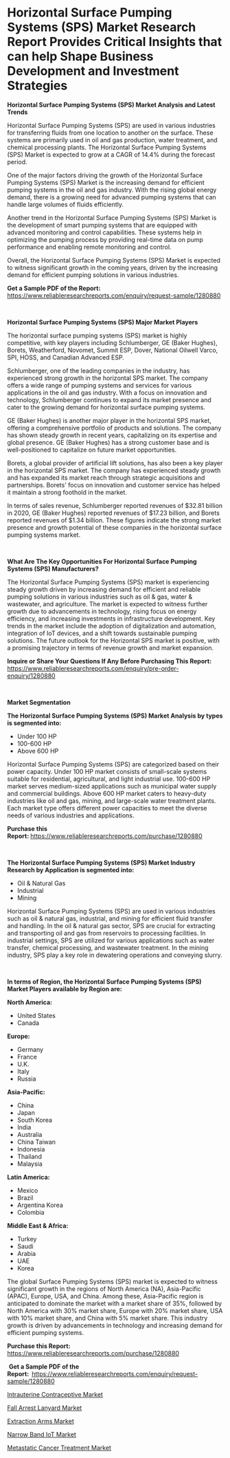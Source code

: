 <p><h1>Horizontal Surface Pumping Systems (SPS) Market Research Report Provides Critical Insights that can help Shape Business Development and Investment Strategies</h1></p><p><strong>Horizontal Surface Pumping Systems (SPS) Market Analysis and Latest Trends</strong></p>
<p><p>Horizontal Surface Pumping Systems (SPS) are used in various industries for transferring fluids from one location to another on the surface. These systems are primarily used in oil and gas production, water treatment, and chemical processing plants. The Horizontal Surface Pumping Systems (SPS) Market is expected to grow at a CAGR of 14.4% during the forecast period.</p><p>One of the major factors driving the growth of the Horizontal Surface Pumping Systems (SPS) Market is the increasing demand for efficient pumping systems in the oil and gas industry. With the rising global energy demand, there is a growing need for advanced pumping systems that can handle large volumes of fluids efficiently.</p><p>Another trend in the Horizontal Surface Pumping Systems (SPS) Market is the development of smart pumping systems that are equipped with advanced monitoring and control capabilities. These systems help in optimizing the pumping process by providing real-time data on pump performance and enabling remote monitoring and control.</p><p>Overall, the Horizontal Surface Pumping Systems (SPS) Market is expected to witness significant growth in the coming years, driven by the increasing demand for efficient pumping solutions in various industries.</p></p>
<p><strong>Get a Sample PDF of the Report:&nbsp;</strong> <a href="https://www.reliableresearchreports.com/enquiry/request-sample/1280880">https://www.reliableresearchreports.com/enquiry/request-sample/1280880</a></p>
<p>&nbsp;</p>
<p><strong>Horizontal Surface Pumping Systems (SPS) Major Market Players</strong></p>
<p><p>The horizontal surface pumping systems (SPS) market is highly competitive, with key players including Schlumberger, GE (Baker Hughes), Borets, Weatherford, Novomet, Summit ESP, Dover, National Oilwell Varco, SPI, HOSS, and Canadian Advanced ESP. </p><p>Schlumberger, one of the leading companies in the industry, has experienced strong growth in the horizontal SPS market. The company offers a wide range of pumping systems and services for various applications in the oil and gas industry. With a focus on innovation and technology, Schlumberger continues to expand its market presence and cater to the growing demand for horizontal surface pumping systems.</p><p>GE (Baker Hughes) is another major player in the horizontal SPS market, offering a comprehensive portfolio of products and solutions. The company has shown steady growth in recent years, capitalizing on its expertise and global presence. GE (Baker Hughes) has a strong customer base and is well-positioned to capitalize on future market opportunities.</p><p>Borets, a global provider of artificial lift solutions, has also been a key player in the horizontal SPS market. The company has experienced steady growth and has expanded its market reach through strategic acquisitions and partnerships. Borets' focus on innovation and customer service has helped it maintain a strong foothold in the market.</p><p>In terms of sales revenue, Schlumberger reported revenues of $32.81 billion in 2020, GE (Baker Hughes) reported revenues of $17.23 billion, and Borets reported revenues of $1.34 billion. These figures indicate the strong market presence and growth potential of these companies in the horizontal surface pumping systems market.</p></p>
<p>&nbsp;</p>
<p><strong>What Are The Key Opportunities For Horizontal Surface Pumping Systems (SPS) Manufacturers?</strong></p>
<p><p>The Horizontal Surface Pumping Systems (SPS) market is experiencing steady growth driven by increasing demand for efficient and reliable pumping solutions in various industries such as oil & gas, water & wastewater, and agriculture. The market is expected to witness further growth due to advancements in technology, rising focus on energy efficiency, and increasing investments in infrastructure development. Key trends in the market include the adoption of digitalization and automation, integration of IoT devices, and a shift towards sustainable pumping solutions. The future outlook for the Horizontal SPS market is positive, with a promising trajectory in terms of revenue growth and market expansion.</p></p>
<p><strong>Inquire or Share Your Questions If Any Before Purchasing This Report:</strong> <a href="https://www.reliableresearchreports.com/enquiry/pre-order-enquiry/1280880">https://www.reliableresearchreports.com/enquiry/pre-order-enquiry/1280880</a></p>
<p>&nbsp;</p>
<p><strong>Market Segmentation</strong></p>
<p><strong>The Horizontal Surface Pumping Systems (SPS) Market Analysis by types is segmented into:</strong></p>
<p><ul><li>Under 100 HP</li><li>100-600 HP</li><li>Above 600 HP</li></ul></p>
<p><p>Horizontal Surface Pumping Systems (SPS) are categorized based on their power capacity. Under 100 HP market consists of small-scale systems suitable for residential, agricultural, and light industrial use. 100-600 HP market serves medium-sized applications such as municipal water supply and commercial buildings. Above 600 HP market caters to heavy-duty industries like oil and gas, mining, and large-scale water treatment plants. Each market type offers different power capacities to meet the diverse needs of various industries and applications.</p></p>
<p><strong>Purchase this Report:&nbsp;</strong><a href="https://www.reliableresearchreports.com/purchase/1280880">https://www.reliableresearchreports.com/purchase/1280880</a></p>
<p>&nbsp;</p>
<p><strong>The Horizontal Surface Pumping Systems (SPS) Market Industry Research by Application is segmented into:</strong></p>
<p><ul><li>Oil & Natural Gas</li><li>Industrial</li><li>Mining</li></ul></p>
<p><p>Horizontal Surface Pumping Systems (SPS) are used in various industries such as oil & natural gas, industrial, and mining for efficient fluid transfer and handling. In the oil & natural gas sector, SPS are crucial for extracting and transporting oil and gas from reservoirs to processing facilities. In industrial settings, SPS are utilized for various applications such as water transfer, chemical processing, and wastewater treatment. In the mining industry, SPS play a key role in dewatering operations and conveying slurry.</p></p>
<p>&nbsp;</p>
<p><strong>In terms of Region, the Horizontal Surface Pumping Systems (SPS) Market Players available by Region are:</strong></p>
<p>
    <p> <strong> North America: </strong>
        <ul>
            <li>United States</li>
            <li>Canada</li>
        </ul>
        </p> 
    <p> <strong> Europe: </strong>
        <ul>
            <li>Germany</li>
            <li>France</li>
            <li>U.K.</li>
            <li>Italy</li>
            <li>Russia</li>
        </ul>
        </p> 
    <p> <strong> Asia-Pacific: </strong>
        <ul>
            <li>China</li>
            <li>Japan</li>
            <li>South Korea</li>
            <li>India</li>
            <li>Australia</li>
            <li>China Taiwan</li>
            <li>Indonesia</li>
            <li>Thailand</li>
            <li>Malaysia</li>
        </ul>
        </p> 
    <p> <strong> Latin America: </strong>
        <ul>
            <li>Mexico</li>
            <li>Brazil</li>
            <li>Argentina Korea</li>
            <li>Colombia</li>
        </ul>
        </p> 
    <p> <strong> Middle East & Africa: </strong>
        <ul>
            <li>Turkey</li>
            <li>Saudi</li>
            <li>Arabia</li>
            <li>UAE</li>
            <li>Korea</li>
        </ul>
    </p>
    </p>
<p><p>The global Surface Pumping Systems (SPS) market is expected to witness significant growth in the regions of North America (NA), Asia-Pacific (APAC), Europe, USA, and China. Among these, Asia-Pacific region is anticipated to dominate the market with a market share of 35%, followed by North America with 30% market share, Europe with 20% market share, USA with 10% market share, and China with 5% market share. This industry growth is driven by advancements in technology and increasing demand for efficient pumping systems.</p></p>
<p><strong>Purchase this Report: </strong><a href="https://www.reliableresearchreports.com/purchase/1280880">https://www.reliableresearchreports.com/purchase/1280880</a></p>
<p>&nbsp;<strong>Get a Sample PDF of the Report:&nbsp;&nbsp;</strong><a href="https://www.reliableresearchreports.com/enquiry/request-sample/1280880">https://www.reliableresearchreports.com/enquiry/request-sample/1280880</a></p>
<p><strong></strong></p>
<p><p><a href="https://medium.com/@dorinaprifti56/intrauterine-contraceptive-market-size-market-outlook-and-market-forecast-2024-to-2031-e0f25cff40d7">Intrauterine Contraceptive Market</a></p><p><a href="https://medium.com/@dritasmani2022/fall-arrest-lanyard-market-size-reveals-the-best-marketing-channels-in-global-industry-0bb6cc15584a">Fall Arrest Lanyard Market</a></p><p><a href="https://medium.com/@dritasmani2022/extraction-arms-market-furnishes-information-on-market-share-market-trends-and-market-growth-27ef38609729">Extraction Arms Market</a></p><p><a href="https://medium.com/@dorinaprifti56/narrow-band-iot-market-size-reveals-the-best-marketing-channels-in-global-industry-70a5c1e8a980">Narrow Band IoT Market</a></p><p><a href="https://medium.com/@dorinaprifti56/metastatic-cancer-treatment-market-outlook-industry-overview-and-forecast-2024-to-2031-f3ea9c18509b">Metastatic Cancer Treatment Market</a></p></p>